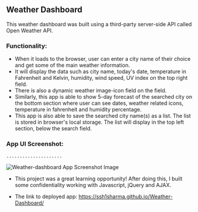 ## Weather Dashboard

This weather dashboard was built using a third-party server-side API called Open Weather API. 

### Functionality:
- When it loads to the browser, user can enter a city name of their choice and get some of the main weather information.
- It will display the data such as city name, today's date, temperature in Fahrenheit and Kelvin, humidity, wind speed, UV index on the top right field.
- There is also a dynamic weather image-icon field on the field.
- Similarly, this app is able to show 5-day forecast of the searched city on the bottom section where user can see dates, weather related icons, temperature in fahrenheit and humidity percentage. 
- This app is also able to save the searched city name(s) as a list. The list is stored in browser's local storage. The list will display in the top left section, below the search field.
  
### App UI Screenshot:
`.....................`

![Weather-dashboard App Screenshot Image](https://github.com/ssh1sharma/Weather-Dashboard/blob/40235a1addb1a9197cc0343cda2170995b9ffacd/final.JPG)

- This project was a great learning opportunity! After doing this, I built some confidentiality working with Javascript, jQuery and AJAX.

- The link to deployed app: https://ssh1sharma.github.io/Weather-Dashboard/
